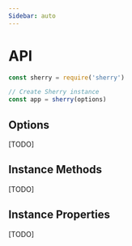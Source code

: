 ```yaml
---
Sidebar: auto
---
```


# API

```js
const sherry = require('sherry')

// Create Sherry instance
const app = sherry(options)
```

## Options

[TODO]

## Instance Methods

[TODO]

## Instance Properties

[TODO]
